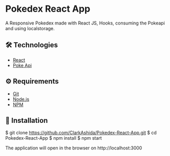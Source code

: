 # <div> Pokedex React App</div>
<p>A Responsive Pokedex made with React JS, Hooks, consuming the Pokeapi and using localstorage.</p>

## 🛠️ Technologies

<ul>
  <li><a href="https://reactjs.org/">React</a></li>
  <li><a href="https://pokeapi.co/">Poke Api</a></li>
</ul>

## ⚙️ Requirements

<ul>
  <li><a href="https://git-scm.com/">Git</a></li>
  <li><a href="https://nodejs.org/en/">Node.js</a></li>
  <li><a href="https://www.npmjs.com/">NPM</a></li>
</ul>

## 🚀 Installation

$ git clone https://github.com/ClarkAshida/Pokedex-React-App.git
$ cd Pokedex-React-App
$ npm install
$ npm start


The application will open in the browser on http://localhost:3000
